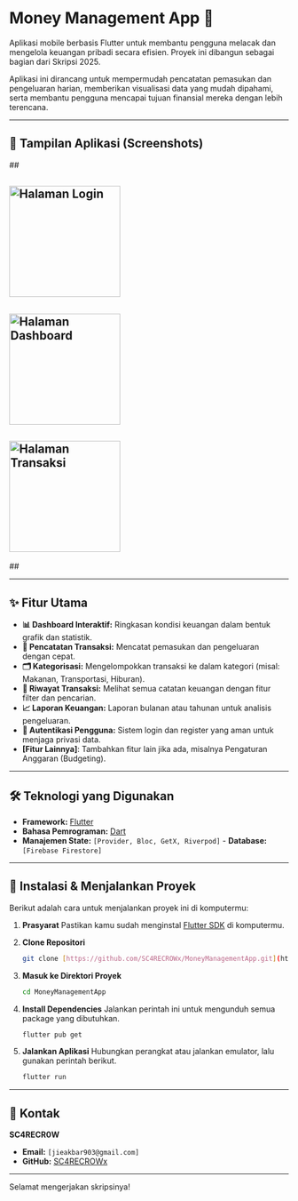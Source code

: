 # Money Management App 💸

Aplikasi mobile berbasis Flutter untuk membantu pengguna melacak dan mengelola keuangan pribadi secara efisien. Proyek ini dibangun sebagai bagian dari Skripsi 2025.

Aplikasi ini dirancang untuk mempermudah pencatatan pemasukan dan pengeluaran harian, memberikan visualisasi data yang mudah dipahami, serta membantu pengguna mencapai tujuan finansial mereka dengan lebih terencana.

---

## 📸 Tampilan Aplikasi (Screenshots)

##<p align="center">
##  <img src="[LINK_SCREENSHOT_LOGIN.png]" alt="Halaman Login" width="200"/>
##  <img src="[LINK_SCREENSHOT_DASHBOARD.png]" alt="Halaman Dashboard" width="200"/>
##  <img src="[LINK_SCREENSHOT_TRANSAKSI.png]" alt="Halaman Transaksi" width="200"/>
##</p>

---

## ✨ Fitur Utama

-   **📊 Dashboard Interaktif:** Ringkasan kondisi keuangan dalam bentuk grafik dan statistik.
-   **💸 Pencatatan Transaksi:** Mencatat pemasukan dan pengeluaran dengan cepat.
-   **🗂️ Kategorisasi:** Mengelompokkan transaksi ke dalam kategori (misal: Makanan, Transportasi, Hiburan).
-   **📜 Riwayat Transaksi:** Melihat semua catatan keuangan dengan fitur filter dan pencarian.
-   **📈 Laporan Keuangan:** Laporan bulanan atau tahunan untuk analisis pengeluaran.
-   **🔐 Autentikasi Pengguna:** Sistem login dan register yang aman untuk menjaga privasi data.
-   **[Fitur Lainnya]**: Tambahkan fitur lain jika ada, misalnya Pengaturan Anggaran (Budgeting).

---

## 🛠️ Teknologi yang Digunakan

-   **Framework:** [Flutter](https://flutter.dev/)
-   **Bahasa Pemrograman:** [Dart](https://dart.dev/)
-   **Manajemen State:** `[Provider, Bloc, GetX, Riverpod]` -   **Database:** `[Firebase Firestore]`

---

## 🚀 Instalasi & Menjalankan Proyek

Berikut adalah cara untuk menjalankan proyek ini di komputermu:

1.  **Prasyarat**
    Pastikan kamu sudah menginstal [Flutter SDK](https://flutter.dev/docs/get-started/install) di komputermu.

2.  **Clone Repositori**
    ```bash
    git clone [https://github.com/SC4RECROWx/MoneyManagementApp.git](https://github.com/SC4RECROWx/MoneyManagementApp.git)
    ```

3.  **Masuk ke Direktori Proyek**
    ```bash
    cd MoneyManagementApp
    ```

4.  **Install Dependencies**
    Jalankan perintah ini untuk mengunduh semua package yang dibutuhkan.
    ```bash
    flutter pub get
    ```

5.  **Jalankan Aplikasi**
    Hubungkan perangkat atau jalankan emulator, lalu gunakan perintah berikut.
    ```bash
    flutter run
    ```

---

## 👤 Kontak

**SC4RECR0W**

-   **Email:** `[jieakbar903@gmail.com]`
-   **GitHub:** [SC4RECROWx](https://github.com/SC4RECROWx)

---

Selamat mengerjakan skripsinya!
